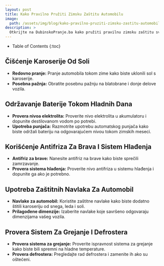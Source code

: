 ```yaml
---
layout: post
title: Kako Pravilno Pružiti Zimsku Zaštitu Automobilu
image: 
  path: /assets/img/blog/kako-pravilno-pruziti-zimsku-zastitu-automobilu_dubinsko-pranje-ba.png
description: >
  Otkrijte na DubinskoPranje.ba kako pružiti pravilnu zimsku zaštitu svom automobilu. Saveti za čišćenje od soli, održavanje baterije i pripremu za hladne dane.
---
```



- Table of Contents
{:toc}


## Čišćenje Karoserije Od Soli

- **Redovno pranje:** Pranje automobila tokom zime kako biste uklonili sol s karoserije.
- **Posebna pažnja:** Obratite posebnu pažnju na blatobrane i donje delove vozila.

## Održavanje Baterije Tokom Hladnih Dana

- **Provera nivoa elektrolita:** Proverite nivo elektrolita u akumulatoru i dopunite destilovanom vodom po potrebi.
- **Upotreba punjača:** Razmotrite upotrebu automatskog punjača kako biste održali bateriju na odgovarajućem nivou tokom zimskih meseci.

## Korišćenje Antifriza Za Brava I Sistem Hlađenja

- **Antifriz za brave:** Nanesite antifriz na brave kako biste sprečili zamrzavanje.
- **Provera sistema hlađenja:** Proverite nivo antifriza u sistemu hlađenja i dopunite ga ako je potrebno.

## Upotreba Zaštitnih Navlaka Za Automobil

- **Navlake za automobil:** Koristite zaštitne navlake kako biste dodatno štitili karoseriju od snega, leda i soli.
- **Prilagođene dimenzije:** Izaberite navlake koje savršeno odgovaraju dimenzijama vašeg vozila.

## Provera Sistem Za Grejanje I Defrostera

- **Provera sistema za grejanje:** Proverite ispravnost sistema za grejanje kako biste bili spremni na hladne temperature.
- **Provera defrostera:** Pregledajte rad defrostera i zamenite ih ako su oštećeni.